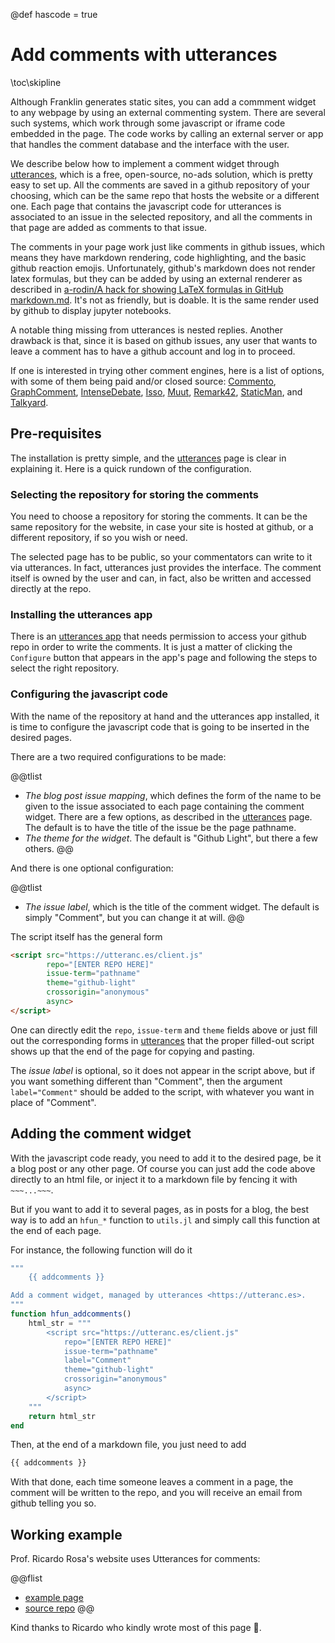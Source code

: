 @def hascode = true

# Add comments with utterances

\toc\skipline

Although Franklin generates static sites, you can add a commment widget to any  webpage by using an external commenting system. There are several such systems, which work through some javascript or iframe code embedded in the page. The code works by calling an external server or app that handles the comment database and the interface with the user.

We describe below how to implement a comment widget through [utterances](https://utteranc.es), which is a free, open-source, no-ads solution, which is pretty easy to set up. All the comments are saved in a github repository of your choosing, which can be the same repo that hosts the website or a different one. Each page that contains the javascript code for utterances is associated to an issue in the selected repository, and all the comments in that page are added as comments to that issue.

The comments in your page work just like comments in github issues, which means they have markdown rendering, code highlighting, and the basic github reaction emojis. Unfortunately, github's markdown does not render latex formulas, but they can be added by using an external renderer as described in [
a-rodin/A hack for showing LaTeX formulas in GitHub markdown.md](https://gist.github.com/a-rodin/fef3f543412d6e1ec5b6cf55bf197d7b). It's not as friendly, but is doable. It is the same render used by github to display jupyter notebooks.

A notable thing missing from utterances is nested replies. Another drawback is that, since it is based on github issues, any user that wants to leave a comment has to have a github account and log in to proceed.

If one is interested in trying other comment engines, here is a list of options, with some of them being paid and/or closed source: [Commento](https://commento.io), [GraphComment](https://graphcomment.com/en/), [IntenseDebate](https://intensedebate.com), [Isso](https://posativ.org/isso/),  [Muut](https://muut.com), [Remark42](https://github.com/umputun/remark42), [StaticMan](https://staticman.net), and [Talkyard](https://www.talkyard.io).

## Pre-requisites

The installation is pretty simple, and the [utterances](https://utteranc.es) page is clear in explaining it. Here is a quick rundown of the configuration.

### Selecting the repository for storing the comments

You need to choose a repository for storing the comments. It can be the same repository for the website, in case your site is hosted at github, or a different repository, if so you wish or need.

The selected page has to be public, so your commentators can write to it via utterances. In fact, utterances just provides the interface. The comment itself is owned by the user and can, in fact, also be written and accessed directly at the repo.

### Installing the utterances app

There is an [utterances app](https://github.com/apps/utterances) that needs permission to access your github repo in order to write the comments. It is just a matter of clicking the `Configure` button that appears in the app's page and following the steps to select the right repository.

### Configuring the javascript code

With the name of the repository at hand and the utterances app installed, it is time to configure the javascript code that is going to be inserted in the desired pages.

There are a two required configurations to be made:

@@tlist
- *The blog post issue mapping*, which defines the form of the name to be given to the issue associated to each page containing the comment widget. There are a few options, as described in the [utterances](https://utteranc.es) page. The default is to have the title of the issue be the page pathname.
- *The theme for the widget*. The default is "Github Light", but there a few others.
@@

And there is one optional configuration:

@@tlist
- *The issue label*, which is the title of the comment widget. The default is simply "Comment", but you can change it at will.
@@

The script itself has the general form

```html
<script src="https://utteranc.es/client.js"
        repo="[ENTER REPO HERE]"
        issue-term="pathname"
        theme="github-light"
        crossorigin="anonymous"
        async>
</script>
```

One can directly edit the `repo`, `issue-term` and `theme` fields above or just fill out the corresponding forms in [utterances](https://utteranc.es) that the proper filled-out script shows up that the end of the page for copying and pasting.

The *issue label* is optional, so it does not appear in the script above, but if you want something different than "Comment", then the argument `label="Comment"` should be added to the script, with whatever you want in place of "Comment".

## Adding the comment widget

With the javascript code ready, you need to add it to the desired page, be it a blog post or any other page. Of course you can just add the code above directly to an html file, or inject it to a markdown file by fencing it with `~~~...~~~`.

But if you want to add it to several pages, as in posts for a blog, the best way is to add an `hfun_*` function to `utils.jl` and simply call this function at the end of each page.

For instance, the following function will do it

```julia
"""
    {{ addcomments }}

Add a comment widget, managed by utterances <https://utteranc.es>.
"""
function hfun_addcomments()
    html_str = """
        <script src="https://utteranc.es/client.js"
            repo="[ENTER REPO HERE]"
            issue-term="pathname"
            label="Comment"
            theme="github-light"
            crossorigin="anonymous"
            async>
        </script>
    """
    return html_str
end
```

Then, at the end of a markdown file, you just need to add

```html
{{ addcomments }}
```

With that done, each time someone leaves a comment in a page, the comment will be written to the repo, and you will receive an email from github telling you so.

## Working example

Prof. Ricardo Rosa's website uses Utterances for comments:

@@flist
* [example page](https://rmsrosa.github.io/blog/2021/02/time_ave_bounds_SoS/)
* [source repo](https://github.com/rmsrosa/rmsrosa.github.io)
@@

Kind thanks to Ricardo who kindly wrote most of this page 💯.

